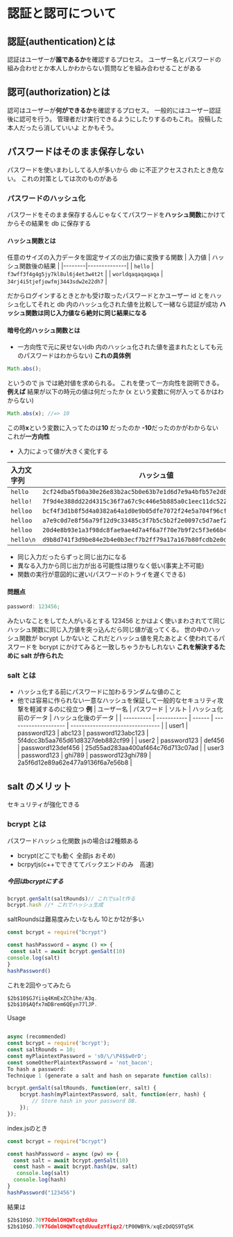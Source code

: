 # 認証と認可について

## 認証(authentication)とは

認証はユーザーが**誰であるか**を確認するプロセス。
ユーザー名とパスワードの組み合わせとか本人しかわからない質問などを組み合わせることがある

## 認可(authorization)とは

認可はユーザーが**何ができるか**を確認するプロセス。
一般的にはユーザー認証後に認可を行う。
管理者だけ実行できるようにしたりするのもこれ。
投稿した本人だったら消していいよ とかもそう。

## パスワードはそのまま保存しない

パスワードを使いまわししてる人が多いから db に不正アクセスされたとき危ない。
これの対策としては次のものがある

### パスワードのハッシュ化

パスワードをそのまま保存するんじゃなくてパスワードを**ハッシュ関数**にかけてからその結果を db に保存する

#### ハッシュ関数とは

任意のサイズの入力データを固定サイズの出力値に変換する関数
| 入力値 | ハッシュ関数後の結果 |
|--------|--------------|
| `hello` | `f3wff3f4g4g5jy7kl8ul6j4et3w4t2t` |
| `worldqaqaqaqaqa` | `34rj4i5tjefjowfmj3443sdw2e22dh7` |

だからログインするときとかも受け取ったパスワードとかユーザー id とをハッシュ化してそれと db 内のハッシュ化された値を比較して一緒なら認証が成功
**ハッシュ関数は同じ入力値なら絶対に同じ結果になる**

#### 暗号化的ハッシュ関数とは

- 一方向性で元に戻せない(db 内のハッシュ化された値を盗まれたとしても元のパスワードはわからない)
  **これの具体例**

```js
Math.abs();
```

というので js では絶対値を求められる。
これを使って一方向性を説明できる。
**例えば**
結果が以下の時元の値は何だったか
(x という変数に何が入ってるかはわからない)

```js
Math.abs(x); //=> 10
```

この時**x**という変数に入ってたのは**10** だったのか **-10**だったのかがわからない
これが**一方向性**

- 入力によって値が大きく変化する

| 入力文字列 | ハッシュ値                                                 |
| :--------- | ------------------------------------------------------------------ |
| `hello`    | `2cf24dba5fb0a30e26e83b2ac5b0e63b7e1d6d7e9a4bfb57e2d8c7f41a9de49d` |
| `hello!`   | `7f9d4e388dd22d4315c36f7a67c9c446e5b885a0c1eec11dc522f8bba89c5e78` |
| `helloo`   | `bcf4f3d1b8f5d4a0382a64a1d0e9b05dfe7072f24e5a704f96cf9156dcb2e3b8` |
| `helloo `  | `a7e9c0d7e8f56a79f12d9c33485c3f7b5c5b2f2e0097c5d7aef2a47866f72a9`  |
| `helloo  ` | `20d4e8b93e1a3f98dc8fae9ae4d7a4f6a7f70e7b9f2c5f3e66b40b9ec9b8d2e`  |
| `hello\n`  | `d9b8d741f3d9be84e2b4e0b3ecf7b2ff79a17a167b80fcdb2e0d08b5fcf3f52`  |

- 同じ入力だったらずっと同じ出力になる
- 異なる入力から同じ出力が出る可能性は限りなく低い(事実上不可能)
- 関数の実行が意図的に遅い(パスワードのトライを遅くできる)

#### 問題点

```js
password: 123456;
```

みたいなことをしてた人がいるとする
123456 とかはよく使いまわされてて同じハッシュ関数に同じ入力値を突っ込んだら同じ値が返ってくる。
世の中のハッシュ関数が bcrypt しかないと
これだとハッシュ値を見たあとよく使われてるパスワードを bcrypt にかけてみると一致しちゃうかもしれない
**これを解決するために salt が作られた**

### salt とは

- ハッシュ化する前にパスワードに加わるランダムな値のこと
- 他では容易に作られない一意なハッシュを保証して一般的なセキュリティ攻撃を軽減するのに役立つ
  **例**
  | ユーザー名 | パスワード | ソルト | ハッシュ化前のデータ | ハッシュ化後のデータ |
  | ---------- | ----------- | ------ | -------------------- | -------------------------------- |
  | user1 | password123 | abc123 | password123abc123 | 5f4dcc3b5aa765d61d8327deb882cf99 |
  | user2 | password123 | def456 | password123def456 | 25d55ad283aa400af464c76d713c07ad |
  | user3 | password123 | ghi789 | password123ghi789 | 2a5f6d12e89a62e477a9136f6a7e56b8 |

## salt のメリット

セキュリティが強化できる

### bcrypt とは

パスワードハッシュ化関数
jsの場合は2種類ある
- bcrypt(どこでも動く 全部js おそめ)
- bcrpytjs(c++でできててバックエンドのみ　高速)
##### 今回はbcryptにする
```js
bcrypt.genSalt(saltRounds)// これでsalt作る
bcrypt.hash //* これでハッシュ生成
```
saltRoundsは難易度みたいなもん 10とか12が多い

```js
const bcrypt = require("bcrypt")

const hashPassword = async () => {
 const salt = await bcrypt.genSalt(10)
console.log(salt)
}
hashPassword()
```
これを2回やってみたら

```js
$2b$10$GJYiiq4KmExZCh1he/A3q.
$2b$10$AQfx7mDBrem6QEyn77lJP.
```
Usage
```js

async (recommended)
const bcrypt = require('bcrypt');
const saltRounds = 10;
const myPlaintextPassword = 's0/\/\P4$$w0rD';
const someOtherPlaintextPassword = 'not_bacon';
To hash a password:
Technique 1 (generate a salt and hash on separate function calls):

bcrypt.genSalt(saltRounds, function(err, salt) {
    bcrypt.hash(myPlaintextPassword, salt, function(err, hash) {
        // Store hash in your password DB.
    });
});

```

index.jsのとき
```js
const bcrypt = require("bcrypt")

const hashPassword = async (pw) => {
  const salt = await bcrypt.genSalt(10)
  const hash = await bcrypt.hash(pw, salt)
   console.log(salt)
  console.log(hash)
}
hashPassword("123456")
```
結果は
```js
$2b$10$O.70Y7GdmlOHQWTcqtdUuu
$2b$10$O.70Y7GdmlOHQWTcqtdUuuEzYfiqz2/tP00WBYk/xqEzDdQS9Tq5K
```